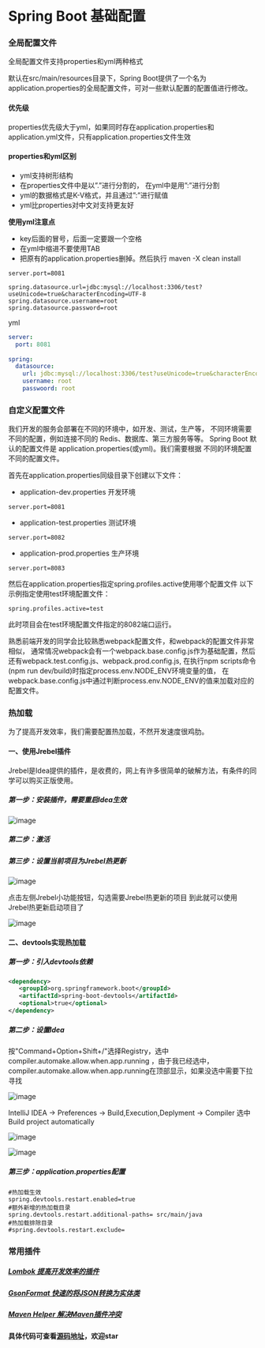 # Spring Boot 基础配置
### 全局配置文件
全局配置文件支持properties和yml两种格式

默认在src/main/resources目录下，Spring Boot提供了一个名为application.properties的全局配置文件，可对一些默认配置的配置值进行修改。
#### 优先级
properties优先级大于yml，如果同时存在application.properties和application.yml文件，只有application.properties文件生效
#### properties和yml区别
- yml支持树形结构
- 在properties文件中是以”.”进行分割的， 在yml中是用”:”进行分割
- yml的数据格式是K-V格式，并且通过”:”进行赋值
- yml比properties对中文对支持更友好

**使用yml注意点**
- key后面的冒号，后面一定要跟一个空格
- 在yml中缩进不要使用TAB
- 把原有的application.properties删掉。然后执行 maven -X clean install

```properties
server.port=8081

spring.datasource.url=jdbc:mysql://localhost:3306/test?useUnicode=true&characterEncoding=UTF-8
spring.datasource.username=root
spring.datasource.password=root
```

yml
```yaml
server: 
  port: 8081
 
spring: 
  datasource: 
    url: jdbc:mysql://localhost:3306/test?useUnicode=true&characterEncoding=UTF-8
    username: root
    passwoord: root
```

### 自定义配置文件
我们开发的服务会部署在不同的环境中，如开发、测试，生产等，
不同环境需要不同的配置，例如连接不同的 Redis、数据库、第三方服务等等。
Spring Boot 默认的配置文件是 application.properties(或yml)。我们需要根据
不同的环境配置不同的配置文件。

首先在application.properties同级目录下创建以下文件：
- application-dev.properties    开发环境
```properties
server.port=8081
```
- application-test.properties   测试环境
```properties
server.port=8082
```
- application-prod.properties   生产环境
```properties
server.port=8083
```

然后在application.properties指定spring.profiles.active使用哪个配置文件
以下示例指定使用test环境配置文件：
```properties
spring.profiles.active=test
```
此时项目会在test环境配置文件指定的8082端口运行。

熟悉前端开发的同学会比较熟悉webpack配置文件，和webpack的配置文件非常相似，
通常情况webpack会有一个webpack.base.config.js作为基础配置，然后还有webpack.test.config.js、webpack.prod.config.js,
在执行npm scripts命令(npm run dev/build)时指定process.env.NODE_ENV环境变量的值，
在webpack.base.config.js中通过判断process.env.NODE_ENV的值来加载对应的配置文件。

### 热加载
为了提高开发效率，我们需要配置热加载，不然开发速度很鸡肋。
#### 一、使用Jrebel插件
Jrebel是Idea提供的插件，是收费的，网上有许多很简单的破解方法，有条件的同学可以购买正版使用。
##### 第一步：安装插件，需要重启Idea生效

![image](http://q21ledx2j.bkt.clouddn.com/example:springboot-base-config:1.png)

##### 第二步：激活
##### 第三步：设置当前项目为Jrebel热更新

![image](http://q21ledx2j.bkt.clouddn.com/example:springboot-base-config:2.png)

点击左侧Jrebel小功能按钮，勾选需要Jrebel热更新的项目
到此就可以使用Jrebel热更新启动项目了

![image](http://q21ledx2j.bkt.clouddn.com/example:springboot-base-config:3.png)

#### 二、devtools实现热加载
##### 第一步：引入devtools依赖
```xml
<dependency>
   <groupId>org.springframework.boot</groupId>
   <artifactId>spring-boot-devtools</artifactId>
   <optional>true</optional>
</dependency>
```
##### 第二步：设置Idea
按"Command+Option+Shift+/"选择Registry，选中compiler.automake.allow.when.app.running
，由于我已经选中，compiler.automake.allow.when.app.running在顶部显示，如果没选中需要下拉寻找

![image](http://q21ledx2j.bkt.clouddn.com/example:springboot-base-config:4.png)

IntelliJ IDEA -> Preferences -> Build,Execution,Deplyment -> Compiler
选中Build project automatically

![image](http://q21ledx2j.bkt.clouddn.com/example:springboot-base-config:5.png)

![image](http://q21ledx2j.bkt.clouddn.com/example:springboot-base-config:6.png)
##### 第三步：application.properties配置
```properties
#热加载生效
spring.devtools.restart.enabled=true
#额外新增的热加载目录
spring.devtools.restart.additional-paths= src/main/java
#热加载排除目录
#spring.devtools.restart.exclude= 
```

### 常用插件
##### [Lombok 提高开发效率的插件](https://github.com/mplushnikov/lombok-intellij-plugin)
##### [GsonFormat 快速的将JSON转换为实体类](https://github.com/zzz40500/GsonFormat)
##### [Maven Helper 解决Maven插件冲突](http://plugins.jetbrains.com/plugin/7179-maven-helper)

#### 具体代码可查看[源码地址](https://github.com/zhuqitao/spring-boot-examples/tree/master/springboot-base-config)，欢迎star

